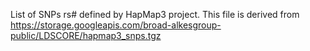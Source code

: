 List of SNPs rs# defined by HapMap3 project.
This file is derived from https://storage.googleapis.com/broad-alkesgroup-public/LDSCORE/hapmap3_snps.tgz


